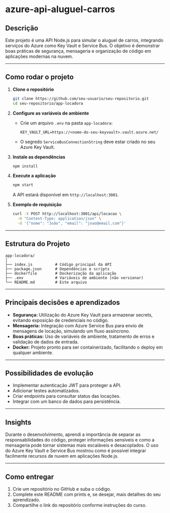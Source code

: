 # azure-api-aluguel-carros

## Descrição

Este projeto é uma API Node.js para simular o aluguel de carros, integrando serviços do Azure como Key Vault e Service Bus. O objetivo é demonstrar boas práticas de segurança, mensageria e organização de código em aplicações modernas na nuvem.

---

## Como rodar o projeto

1. **Clone o repositório**
   ```sh
   git clone https://github.com/seu-usuario/seu-repositorio.git
   cd seu-repositorio/app-locadora
   ```

2. **Configure as variáveis de ambiente**
   - Crie um arquivo `.env` na pasta `app-locadora`:
     ```
     KEY_VAULT_URL=https://<nome-do-seu-keyvault>.vault.azure.net/
     ```
   - O segredo `ServiceBusConnectionString` deve estar criado no seu Azure Key Vault.

3. **Instale as dependências**
   ```sh
   npm install
   ```

4. **Execute a aplicação**
   ```sh
   npm start
   ```
   A API estará disponível em `http://localhost:3001`.

5. **Exemplo de requisição**
   ```sh
   curl -X POST http://localhost:3001/api/locacao \
     -H "Content-Type: application/json" \
     -d '{"nome": "João", "email": "joao@email.com"}'
   ```

---

## Estrutura do Projeto

```
app-locadora/
│
├── index.js          # Código principal da API
├── package.json      # Dependências e scripts
├── dockerfile        # Dockerização da aplicação
├── .env              # Variáveis de ambiente (não versionar)
└── README.md         # Este arquivo
```

---

## Principais decisões e aprendizados

- **Segurança:** Utilização do Azure Key Vault para armazenar secrets, evitando exposição de credenciais no código.
- **Mensageria:** Integração com Azure Service Bus para envio de mensagens de locação, simulando um fluxo assíncrono.
- **Boas práticas:** Uso de variáveis de ambiente, tratamento de erros e validação de dados de entrada.
- **Docker:** Projeto pronto para ser containerizado, facilitando o deploy em qualquer ambiente.

---

## Possibilidades de evolução

- Implementar autenticação JWT para proteger a API.
- Adicionar testes automatizados.
- Criar endpoints para consultar status das locações.
- Integrar com um banco de dados para persistência.

---

## Insights

Durante o desenvolvimento, aprendi a importância de separar as responsabilidades do código, proteger informações sensíveis e como a mensageria pode tornar sistemas mais escaláveis e desacoplados. O uso do Azure Key Vault e Service Bus mostrou como é possível integrar facilmente recursos de nuvem em aplicações Node.js.

---

## Como entregar

1. Crie um repositório no GitHub e suba o código.
2. Complete este README com prints e, se desejar, mais detalhes do seu aprendizado.
3. Compartilhe o link do repositório conforme instruções do curso.